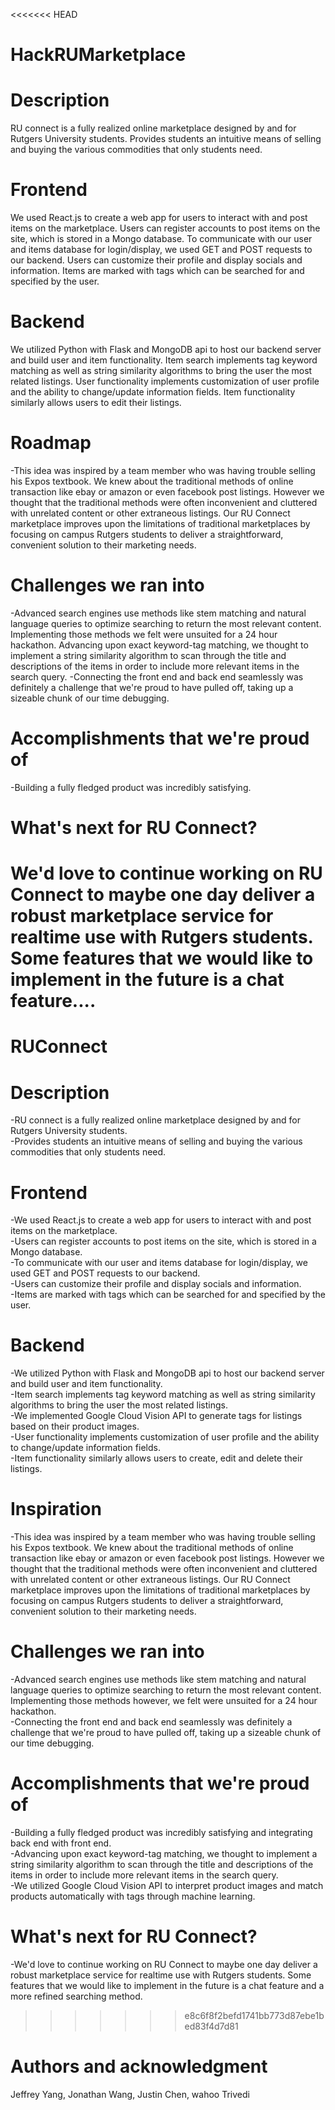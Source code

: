 <<<<<<< HEAD
# HackRUMarketplace

# Description
RU connect is a fully realized online marketplace designed by and for Rutgers University students.
Provides students an intuitive means of selling and buying the various commodities that only students need.

# Frontend
We used React.js to create a web app for users to interact with and post items on the marketplace. 
Users can register accounts to post items on the site, which is stored in a Mongo database.
To communicate with our user and items database for login/display, we used GET and POST requests to our backend.
Users can customize their profile and display socials and information.
Items are marked with tags which can be searched for and specified by the user.

# Backend
We utilized Python with Flask and MongoDB api to host our backend server and build user and item functionality.
Item search implements tag keyword matching as well as string similarity algorithms to bring the user the most related listings.
User functionality implements customization of user profile and the ability to change/update information fields.
Item functionality similarly allows users to edit their listings. 

# Roadmap
-This idea was inspired by a team member who was having trouble selling his Expos textbook. We knew about the traditional methods of online transaction like ebay or amazon or even facebook post listings. However we thought that the traditional methods were often inconvenient and cluttered with unrelated content or other extraneous listings. Our RU Connect marketplace improves upon the limitations of traditional marketplaces by focusing on campus Rutgers students to deliver a straightforward, convenient solution to their marketing needs. 

# Challenges we ran into
-Advanced search engines use methods like stem matching and natural language queries to optimize searching to return the most relevant content. Implementing those methods we felt were unsuited for a 24 hour hackathon. Advancing upon exact keyword-tag matching, we thought to implement a string similarity algorithm to scan through the title and descriptions of the items in order to include more relevant items in the search query. 
-Connecting the front end and back end seamlessly was definitely a challenge that we're proud to have pulled off, taking up a sizeable chunk of our time debugging.

# Accomplishments that we're proud of
-Building a fully fledged product was incredibly satisfying. 
 

# What's next for RU Connect?
We'd love to continue working on RU Connect to maybe one day deliver a robust marketplace service for realtime use with Rutgers students. Some features that we would like to implement in the future is a chat feature.... 
=======
# RUConnect

# Description
-RU connect is a fully realized online marketplace designed by and for Rutgers University students.  
-Provides students an intuitive means of selling and buying the various commodities that only students need.  

# Frontend
-We used React.js to create a web app for users to interact with and post items on the marketplace.  
-Users can register accounts to post items on the site, which is stored in a Mongo database.  
-To communicate with our user and items database for login/display, we used GET and POST requests to our backend.  
-Users can customize their profile and display socials and information.  
-Items are marked with tags which can be searched for and specified by the user.  

# Backend
-We utilized Python with Flask and MongoDB api to host our backend server and build user and item functionality.  
-Item search implements tag keyword matching as well as string similarity algorithms to bring the user the most  related listings.  
-We implemented Google Cloud Vision API to generate tags for listings based on their product images.  
-User functionality implements customization of user profile and the ability to change/update information fields.  
-Item functionality similarly allows users to create, edit and delete their listings. 

# Inspiration
-This idea was inspired by a team member who was having trouble selling his Expos textbook. We knew about the traditional methods of online transaction like ebay or amazon or even facebook post listings. However we thought that the traditional methods were often inconvenient and cluttered with unrelated content or other extraneous listings. Our RU Connect marketplace improves upon the limitations of traditional marketplaces by focusing on campus Rutgers students to deliver a straightforward, convenient solution to their marketing needs. 

# Challenges we ran into
-Advanced search engines use methods like stem matching and natural language queries to optimize searching to return the most relevant content. Implementing those methods however, we felt were unsuited for a 24 hour hackathon.  
-Connecting the front end and back end seamlessly was definitely a challenge that we're proud to have pulled off, taking up a sizeable chunk of our time debugging.

# Accomplishments that we're proud of
-Building a fully fledged product was incredibly satisfying and integrating back end with front end.  
-Advancing upon exact keyword-tag matching, we thought to implement a string similarity algorithm to scan through the title and descriptions of the items in order to include more relevant items in the search query.  
-We utilized Google Cloud Vision API to interpret product images and match products automatically with tags through machine learning.
 
# What's next for RU Connect?
-We'd love to continue working on RU Connect to maybe one day deliver a robust marketplace service for realtime use with Rutgers students. Some features that we would like to implement in the future is a chat feature and a more refined searching method.
>>>>>>> e8c6f8f2befd1741bb773d87ebe1bed83f4d7d81

# Authors and acknowledgment
Jeffrey Yang, Jonathan Wang, Justin Chen, wahoo Trivedi
